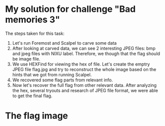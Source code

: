 # My solution for challenge "Bad memories 3"

The steps taken for this task:
1. Let's run Foremost and Scalpel to carve some data
2. After looking at carved data, we can see 2 interesting JPEG files: bmp and jpeg files with NIXU label. Therefore, we though that the flag should be image file.
3. We use HEXFind for viewing the hex of file. Let's create the emptry JPEG file flag.jpg and try to reconstruct the whole image based on the hints that we got from running Scalpel.
4. We recovered some flag parts from relevant info. 
5. Now let's recover the full flag from other relevant data. After analyzing the hex, several tryouts and research of JPEG file format, we were able to get the final flag.

# The flag image

